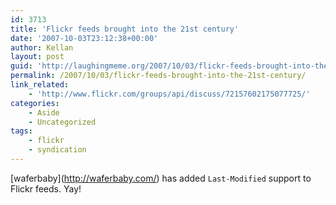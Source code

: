 ```yaml
---
id: 3713
title: 'Flickr feeds brought into the 21st century'
date: '2007-10-03T23:12:38+00:00'
author: Kellan
layout: post
guid: 'http://laughingmeme.org/2007/10/03/flickr-feeds-brought-into-the-21st-century/'
permalink: /2007/10/03/flickr-feeds-brought-into-the-21st-century/
link_related:
    - 'http://www.flickr.com/groups/api/discuss/72157602175077725/'
categories:
    - Aside
    - Uncategorized
tags:
    - flickr
    - syndication
---
```


\[waferbaby\](http://waferbaby.com/) has added `Last-Modified` support to Flickr feeds. Yay!